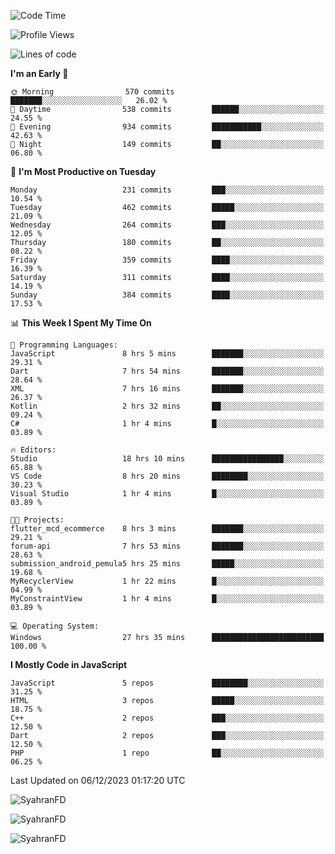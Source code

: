 <!--START_SECTION:waka-->
![Code Time](http://img.shields.io/badge/Code%20Time-96%20hrs%2056%20mins-blue)

![Profile Views](http://img.shields.io/badge/Profile%20Views-0-blue)

![Lines of code](https://img.shields.io/badge/From%20Hello%20World%20I%27ve%20Written-446.7%20thousand%20lines%20of%20code-blue)

**I'm an Early 🐤** 

```text
🌞 Morning                570 commits         ███████░░░░░░░░░░░░░░░░░░   26.02 % 
🌆 Daytime                538 commits         ██████░░░░░░░░░░░░░░░░░░░   24.55 % 
🌃 Evening                934 commits         ███████████░░░░░░░░░░░░░░   42.63 % 
🌙 Night                  149 commits         ██░░░░░░░░░░░░░░░░░░░░░░░   06.80 % 
```
📅 **I'm Most Productive on Tuesday** 

```text
Monday                   231 commits         ███░░░░░░░░░░░░░░░░░░░░░░   10.54 % 
Tuesday                  462 commits         █████░░░░░░░░░░░░░░░░░░░░   21.09 % 
Wednesday                264 commits         ███░░░░░░░░░░░░░░░░░░░░░░   12.05 % 
Thursday                 180 commits         ██░░░░░░░░░░░░░░░░░░░░░░░   08.22 % 
Friday                   359 commits         ████░░░░░░░░░░░░░░░░░░░░░   16.39 % 
Saturday                 311 commits         ████░░░░░░░░░░░░░░░░░░░░░   14.19 % 
Sunday                   384 commits         ████░░░░░░░░░░░░░░░░░░░░░   17.53 % 
```


📊 **This Week I Spent My Time On** 

```text
💬 Programming Languages: 
JavaScript               8 hrs 5 mins        ███████░░░░░░░░░░░░░░░░░░   29.31 % 
Dart                     7 hrs 54 mins       ███████░░░░░░░░░░░░░░░░░░   28.64 % 
XML                      7 hrs 16 mins       ███████░░░░░░░░░░░░░░░░░░   26.37 % 
Kotlin                   2 hrs 32 mins       ██░░░░░░░░░░░░░░░░░░░░░░░   09.24 % 
C#                       1 hr 4 mins         █░░░░░░░░░░░░░░░░░░░░░░░░   03.89 % 

🔥 Editors: 
Studio                   18 hrs 10 mins      ████████████████░░░░░░░░░   65.88 % 
VS Code                  8 hrs 20 mins       ████████░░░░░░░░░░░░░░░░░   30.23 % 
Visual Studio            1 hr 4 mins         █░░░░░░░░░░░░░░░░░░░░░░░░   03.89 % 

🐱‍💻 Projects: 
flutter_mcd_ecommerce    8 hrs 3 mins        ███████░░░░░░░░░░░░░░░░░░   29.21 % 
forum-api                7 hrs 53 mins       ███████░░░░░░░░░░░░░░░░░░   28.63 % 
submission_android_pemula5 hrs 25 mins       █████░░░░░░░░░░░░░░░░░░░░   19.68 % 
MyRecyclerView           1 hr 22 mins        █░░░░░░░░░░░░░░░░░░░░░░░░   04.99 % 
MyConstraintView         1 hr 4 mins         █░░░░░░░░░░░░░░░░░░░░░░░░   03.89 % 

💻 Operating System: 
Windows                  27 hrs 35 mins      █████████████████████████   100.00 % 
```

**I Mostly Code in JavaScript** 

```text
JavaScript               5 repos             ████████░░░░░░░░░░░░░░░░░   31.25 % 
HTML                     3 repos             █████░░░░░░░░░░░░░░░░░░░░   18.75 % 
C++                      2 repos             ███░░░░░░░░░░░░░░░░░░░░░░   12.50 % 
Dart                     2 repos             ███░░░░░░░░░░░░░░░░░░░░░░   12.50 % 
PHP                      1 repo              ██░░░░░░░░░░░░░░░░░░░░░░░   06.25 % 
```




 Last Updated on 06/12/2023 01:17:20 UTC
<!--END_SECTION:waka-->

<p align="left">
  <img src="https://github-readme-stats.vercel.app/api/top-langs?username=SyahranFD&layout=donut&hide=C%2B%2B,CMake,css&show_icons=true&locale=en&&theme=blueberry" alt="SyahranFD" />
</p>

<p align="left">
  <img src="https://github-readme-stats.vercel.app/api?username=SyahranFD&show_icons=true&locale=en&theme=blueberry" alt="SyahranFD" />
</p>

<p align="left">
  <img src="https://streak-stats.demolab.com/?user=SyahranFD&theme=blueberry" alt="SyahranFD"/>
</p>
